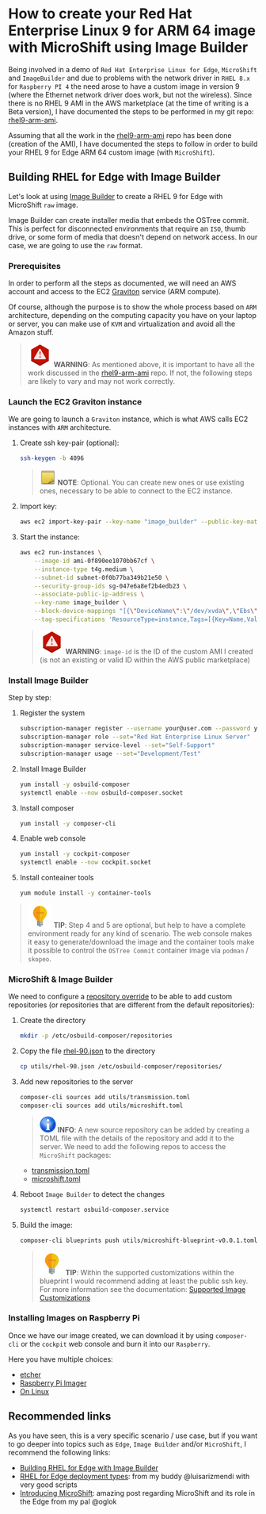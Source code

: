 # How to create your Red Hat Enterprise Linux 9 for ARM 64 image with MicroShift using Image Builder

Being involved in a demo of `Red Hat Enterprise Linux for Edge`, `MicroShift` and `ImageBuilder` and due to problems with the network driver in `RHEL 8.x` for `Raspberry PI 4` the need arose to have a custom image in version 9 (where the Ethernet network driver does work, but not the wireless). Since there is no RHEL 9 AMI in the AWS marketplace (at the time of writing is a Beta version), I have documented the steps to be performed in my git repo: [rhel9-arm-ami](https://github.com/josgonza-rh/rhel9-arm-ami).

Assuming that all the work in the [rhel9-arm-ami](https://github.com/josgonza-rh/rhel9-arm-ami) repo has been done (creation of the AMI), I have documented the steps to follow in order to build your RHEL 9 for Edge ARM 64 custom image (with `MicroShift`).

## Building RHEL for Edge with Image Builder

Let's look at using [Image Builder](https://access.redhat.com/documentation/en-us/red_hat_enterprise_linux/9-beta/html/composing_a_customized_rhel_system_image/index) to create a RHEL 9 for Edge with MicroShift `raw` image.

Image Builder can create installer media that embeds the OSTree commit. This is perfect for disconnected environments that require an `ISO`, thumb drive, or some form of media that doesn't depend on network access. In our case, we are going to use the `raw` format.

### Prerequisites

In order to perform all the steps as documented, we will need an AWS account and access to the EC2 [Graviton](https://aws.amazon.com/ec2/graviton/) service (ARM compute).

Of course, although the purpose is to show the whole process based on `ARM` architecture, depending on the computing capacity you have on your laptop or server, you can make use of `KVM` and virtualization and avoid all the Amazon stuff.

> ![WARNING](images/warning-icon.png) **WARNING**: As mentioned above, it is important to have all the work discussed in the [rhel9-arm-ami](https://github.com/josgonza-rh/rhel9-arm-ami) repo. If not, the following steps are likely to vary and may not work correctly.

### Launch the EC2 Graviton instance

We are going to launch a `Graviton` instance, which is what AWS calls EC2 instances with `ARM` architecture.

1. Create ssh key-pair (optional):

    ```bash
    ssh-keygen -b 4096
    ```

    > ![NOTE](images/note-icon.png) **NOTE**: Optional. You can create new ones or use existing ones, necessary to be able to connect to the EC2 instance.

2. Import key:

    ```bash
    aws ec2 import-key-pair --key-name "image_builder" --public-key-material fileb://~/.ssh/image_builder.pub
    ```

3. Start the instance:

    ```bash
    aws ec2 run-instances \
        --image-id ami-0f890ee1070bb67cf \
        --instance-type t4g.medium \
        --subnet-id subnet-0f0b77ba349b21e50 \
        --security-group-ids sg-047e6a8ef2b4edb23 \
        --associate-public-ip-address \
        --key-name image_builder \
        --block-device-mappings "[{\"DeviceName\":\"/dev/xvda\",\"Ebs\":{\"VolumeSize\":60,\"DeleteOnTermination\":true}}]" \
        --tag-specifications 'ResourceType=instance,Tags=[{Key=Name,Value=image-builder}]'
    ```

    > ![WARNING](images/warning-icon.png) **WARNING**: `image-id` is the ID of the custom AMI I created (is not an existing or valid ID within the AWS public marketplace)

### Install Image Builder

Step by step:

1. Register the system

    ```bash
    subscription-manager register --username your@user.com --password your_password
    subscription-manager role --set="Red Hat Enterprise Linux Server"
    subscription-manager service-level --set="Self-Support"
    subscription-manager usage --set="Development/Test"
    ```

2. Install Image Builder

    ```bash
    yum install -y osbuild-composer
    systemctl enable --now osbuild-composer.socket
    ```

3. Install composer

    ```bash
    yum install -y composer-cli
    ```

4. Enable web console

    ```bash
    yum install -y cockpit-composer
    systemctl enable --now cockpit.socket
    ```

5. Install conteainer tools

    ```bash
    yum module install -y container-tools
    ```

> ![TIP](images/tip-icon.png) **TIP**: Step 4 and 5 are optional, but help to have a complete environment ready for any kind of scenario. The web console makes it easy to generate/download the image and the container tools make it possible to control the `OSTree Commit` container image via `podman` / `skopeo`.

### MicroShift & Image Builder

We need to configure a [repository override](https://access.redhat.com/documentation/en-us/red_hat_enterprise_linux/9-beta/html-single/composing_a_customized_rhel_system_image/index#overriding-a-system-repository_managing-repositories) to be able to add custom repositories (or repositories that are different from the default repositories):

1. Create the directory

    ```bash
    mkdir -p /etc/osbuild-composer/repositories
    ```

2. Copy the file [rhel-90.json](utils/rhel-90.json) to the directory

    ```bash
    cp utils/rhel-90.json /etc/osbuild-composer/repositories/
    ```

3. Add new repositories to the server

    ```bash
    composer-cli sources add utils/transmission.toml
    composer-cli sources add utils/microshift.toml
    ```

    > ![INFO](images/info-icon.png) **INFO**: A new source repository can be added by creating a TOML file with the details of the repository and add it to the server. We need to add the following repos to access the `MicroShift` packages:
    - [transmission.toml](utils/transmission.toml)
    - [microshift.toml](utils/microshift.toml)

4. Reboot `Image Builder` to detect the changes

    ```bash
    systemctl restart osbuild-composer.service
    ```

5. Build the image:

    ```bash
    composer-cli blueprints push utils/microshift-blueprint-v0.0.1.toml
    ```

    > ![TIP](images/tip-icon.png) **TIP**: Within the supported customizations within the blueprint I would recommend adding at least the public ssh key. For more information see the documentation: [Supported Image Customizations](https://access.redhat.com/documentation/en-us/red_hat_enterprise_linux/9-beta/html-single/composing_a_customized_rhel_system_image/index#image-customizations_creating-system-images-with-composer-command-line-interface)

### Installing Images on Raspberry Pi

Once we have our image created, we can download it by using `composer-cli` or the `cockpit` web console and burn it into our `Raspberry`.

Here you have multiple choices:
- [etcher](https://www.balena.io/etcher/)
- [Raspberry Pi Imager](https://www.raspberrypi.com/documentation/computers/getting-started.html#using-raspberry-pi-imager)
- [On Linux](https://www.raspberrypi.com/documentation/computers/getting-started.html#installing-images-on-linux)

## Recommended links

As you have seen, this is a very specific scenario / use case, but if you want to go deeper into topics such as `Edge`, `Image Builder` and/or `MicroShift`, I recommend the following links:

- [Building RHEL for Edge with Image Builder](https://github.com/osbuild/rhel-for-edge-demo)
- [RHEL for Edge deployment types](https://github.com/luisarizmendi/rhel-edge-quickstart): from my buddy @luisarizmendi with very good scripts
- [Introducing MicroShift](https://next.redhat.com/2022/01/19/introducing-microshift/): amazing post regarding MicroShift and its role in the Edge from my pal @oglok
